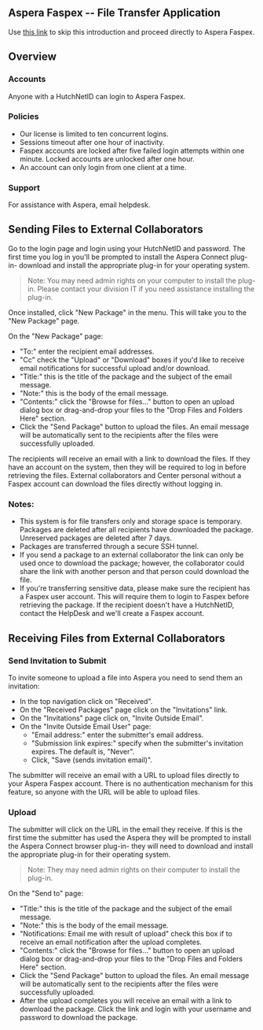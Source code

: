 ## Aspera Faspex -- File Transfer Application

Use [this link](https://aspera.fhcrc.org/aspera/faspex/) to skip this introduction and proceed directly to Aspera Faspex.

## Overview

### Accounts

Anyone with a HutchNetID can login to Aspera Faspex.

### Policies

 - Our license is limited to ten concurrent logins.
 - Sessions timeout after one hour of inactivity.
 - Faspex accounts are locked after five failed login attempts within one minute. Locked accounts are unlocked after one hour.
 - An account can only login from one client at a time.

### Support

For assistance with Aspera, email helpdesk.

## Sending Files to External Collaborators

Go to the login page and login using your HutchNetID and password.  The first time you log in you'll be prompted to install the Aspera Connect plug-in- download and install the appropriate plug-in for your operating system.

>Note: You may need admin rights on your computer to install the plug-in. Please contact your division IT if you need assistance installing the plug-in.

Once installed, click "New Package" in the menu. This will take you to the "New Package" page.

On the "New Package" page:

 - "To:" enter the recipient email addresses.
 - "Cc" check the "Upload" or "Download" boxes if you'd like to receive email notifications for successful upload and/or download.
 - "Title:" this is the title of the package and the subject of the email message.
 - "Note:" this is the body of the email message.
 - "Contents:" click the "Browse for files..." button to open an upload dialog box or drag-and-drop your files to the "Drop Files and Folders Here" section.
 - Click the "Send Package" button to upload the files. An email message will be automatically sent to the recipients after the files were successfully uploaded.

The recipients will receive an email with a link to download the files. If they have an account on the system, then they will be required to log in before retrieving the files. External collaborators and Center personal without a Faspex account can download the files directly without logging in.

### Notes:

 - This system is for file transfers only and storage space is temporary. Packages are deleted after all recipients have downloaded the package. Unreserved packages are deleted after 7 days.
 - Packages are transferred through a secure SSH tunnel.
 - If you send a package to an external collaborator the link can only be used once to download the package; however, the collaborator could share the link with another person and that person could download the file.
 - If you're transferring sensitive data, please make sure the recipient has a Faspex user account. This will require them to login to Faspex before retrieving the package. If the recipient doesn't have a HutchNetID, contact the HelpDesk and we'll create a Faspex account.

## Receiving Files from External Collaborators

### Send Invitation to Submit

To invite someone to upload a file into Aspera you need to send them an invitation:

 - In the top navigation click on "Received".
 - On the "Received Packages" page click on the "Invitations" link.
 - On the "Invitations" page click on, "Invite Outside Email".
 - On the "Invite Outside Email User" page:
   - "Email address:" enter the submitter's email address.
   - "Submission link expires:" specify when the submitter's invitation expires. The default is, "Never".
   - Click, "Save (sends invitation email)".

The submitter will receive an email with a URL to upload files directly to your Aspera Faspex account. There is no authentication mechanism for this feature, so anyone with the URL will be able to upload files.

### Upload

The submitter will click on the URL in the email they receive.  If this is the first time the submitter has used the Aspera they will be prompted to install the Aspera Connect browser plug-in- they will need to download and install the appropriate plug-in for their operating system.

> Note: They may need admin rights on their computer to install the plug-in.

On the "Send to" page:

 - "Title:" this is the title of the package and the subject of the email message.
 - "Note:" this is the body of the email message.
 - "Notifications: Email me with result of upload" check this box if to receive an email notification after the upload completes.
 - "Contents:" click the "Browse for files..." button to open an upload dialog box or drag-and-drop your files to the "Drop Files and Folders Here" section.
 - Click the "Send Package" button to upload the files. An email message will be automatically sent to the recipients after the files were successfully uploaded.
 - After the upload completes you will receive an email with a link to download the package. Click the link and login with your username and password to download the package.

